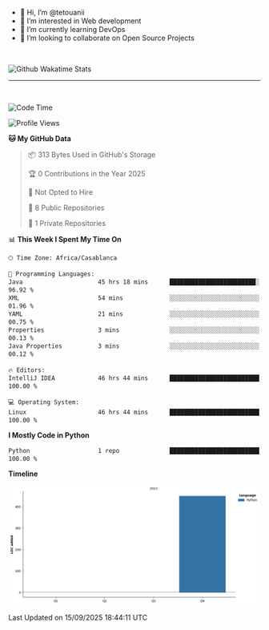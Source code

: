 - 👋 Hi, I’m @tetouanii
- 👀 I’m interested in Web development
- 🌱 I’m currently learning DevOps
- 💞️ I’m looking to collaborate on Open Source Projects

<br/>


![Github Wakatime Stats](https://github-readme-stats.vercel.app/api/wakatime/?username=@walidbosso&layout=compact&&theme=default&link="https://www.github.com/USERNAME/") 

--- 

<br/>


  
<!--START_SECTION:waka-->
![Code Time](http://img.shields.io/badge/Code%20Time-629%20hrs%2036%20mins-blue)

![Profile Views](http://img.shields.io/badge/Profile%20Views-0-blue)

**🐱 My GitHub Data** 

> 📦 313 Bytes Used in GitHub's Storage 
 > 
> 🏆 0 Contributions in the Year 2025
 > 
> 🚫 Not Opted to Hire
 > 
> 📜 8 Public Repositories 
 > 
> 🔑 1 Private Repositories 
 > 
📊 **This Week I Spent My Time On** 

```text
🕑︎ Time Zone: Africa/Casablanca

💬 Programming Languages: 
Java                     45 hrs 18 mins      ████████████████████████░   96.92 % 
XML                      54 mins             ░░░░░░░░░░░░░░░░░░░░░░░░░   01.96 % 
YAML                     21 mins             ░░░░░░░░░░░░░░░░░░░░░░░░░   00.75 % 
Properties               3 mins              ░░░░░░░░░░░░░░░░░░░░░░░░░   00.13 % 
Java Properties          3 mins              ░░░░░░░░░░░░░░░░░░░░░░░░░   00.12 % 

🔥 Editors: 
IntelliJ IDEA            46 hrs 44 mins      █████████████████████████   100.00 % 

💻 Operating System: 
Linux                    46 hrs 44 mins      █████████████████████████   100.00 % 
```

**I Mostly Code in Python** 

```text
Python                   1 repo              █████████████████████████   100.00 % 
```



**Timeline**

![Lines of Code chart](https://raw.githubusercontent.com/tetouanii/tetouanii/main/assets/bar_graph.png)


 Last Updated on 15/09/2025 18:44:11 UTC
<!--END_SECTION:waka-->
